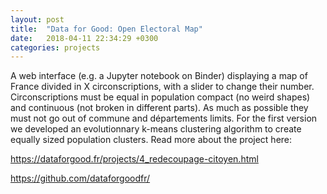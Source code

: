 ```yaml
---
layout: post
title:  "Data for Good: Open Electoral Map"
date:   2018-04-11 22:34:29 +0300
categories: projects
---
```

A web interface (e.g. a Jupyter notebook on Binder) displaying a map of France divided in X circonscriptions, with a slider to change their number. Circonscriptions must be equal in population compact (no weird shapes) and continuous (not broken in different parts). As much as possible they must not go out of commune and départements limits. For the first version we developed an evolutionnary k-means clustering algorithm to create equally sized population clusters. Read more about the project here:

https://dataforgood.fr/projects/4_redecoupage-citoyen.html

https://github.com/dataforgoodfr/